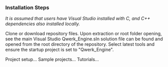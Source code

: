 ### Installation Steps  
_It is assumed that users have Visual Studio installed with C, and C++ dependencies also installed locally._

Clone or download repository files. Upon extraction or root folder opening, see the main Visual Studio Qwerk_Engine.sln solution file can be found and opened from the root directory of the repository. Select latest tools and ensure the startup project is set to "Qwerk_Engine".

Project setup...
Sample projects...
Tutorials...